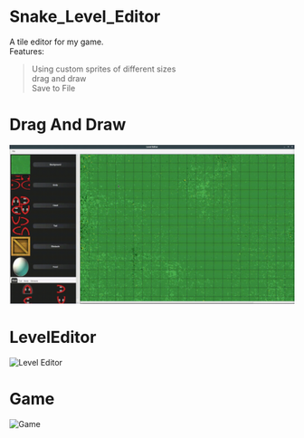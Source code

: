 # Snake_Level_Editor
A tile editor for my game.
<br>Features:

> Using custom sprites of different sizes <br>
> drag and draw <br>
> Save to File <br>

# Drag And Draw
![DragNDraw](https://github.com/mahir1010/Snake_Level_Editor/blob/scrshot/Drag%20n%20Draw.gif)
# LevelEditor
![Level Editor](https://github.com/mahir1010/Snake_Level_Editor/blob/scrshot/Screenshot%20from%202018-01-23%2019-52-28.png)
# Game
![Game](https://github.com/mahir1010/Snake_Level_Editor/blob/scrshot/Screenshot_20180123_195957.png)
